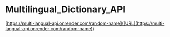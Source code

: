 # Multilingual_Dictionary_API
[https://multi-langual-api.onrender.com/random-name]([URL](https://multi-langual-api.onrender.com/random-name))
